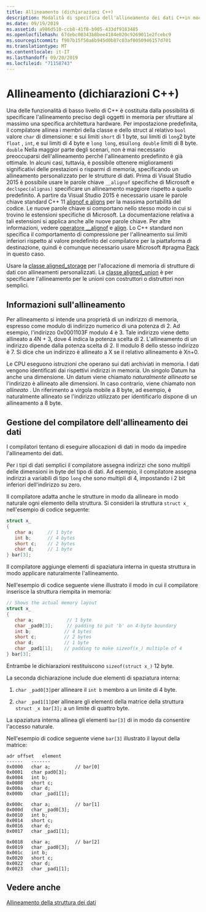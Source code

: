 ```yaml
---
title: Allineamento (dichiarazioni C++)
description: Modalità di specifica dell'allineamento dei dati C++in modern.
ms.date: 09/19/2019
ms.assetid: a986d510-ccb8-41f8-b905-433df9183485
ms.openlocfilehash: 67debc00343b8bee4184e020c9269011e2fcebc9
ms.sourcegitcommit: f907b15f50a6b945d0b87c03af0050946157d701
ms.translationtype: MT
ms.contentlocale: it-IT
ms.lasthandoff: 09/20/2019
ms.locfileid: "71158743"
---
```

# <a name="alignment-c-declarations"></a>Allineamento (dichiarazioni C++)

Una delle funzionalità di basso livello di C++ è costituita dalla possibilità di specificare l'allineamento preciso degli oggetti in memoria per sfruttare al massimo una specifica architettura hardware. Per impostazione predefinita, il compilatore allinea i membri della classe e dello struct al relativo `bool` valore `char` di dimensione: e sui limiti `short` di 1 byte, sui limiti di `long`2 byte `float` , `int`, e sui limiti di 4 byte e `long long`, esui`long double` limiti di 8 byte. `double` Nella maggior parte degli scenari, non è mai necessario preoccuparsi dell'allineamento perché l'allineamento predefinito è già ottimale. In alcuni casi, tuttavia, è possibile ottenere miglioramenti significativi delle prestazioni o risparmi di memoria, specificando un allineamento personalizzato per le strutture di dati. Prima di Visual Studio 2015 è possibile usare le parole chiave `__alignof` specifiche di Microsoft e `declspec(alignas)` specificare un allineamento maggiore rispetto a quello predefinito. A partire da Visual Studio 2015 è necessario usare le parole chiave standard C++ 11 [alignof e aligns](../cpp/alignof-and-alignas-cpp.md) per la massima portabilità del codice. Le nuove parole chiave si comportano nello stesso modo in cui si trovino le estensioni specifiche di Microsoft. La documentazione relativa a tali estensioni si applica anche alle nuove parole chiave. Per altre informazioni, vedere [operatore __alignof](../cpp/alignof-operator.md) e [align](../cpp/align-cpp.md). Lo C++ standard non specifica il comportamento di compressione per l'allineamento sui limiti inferiori rispetto al valore predefinito del compilatore per la piattaforma di destinazione, quindi è comunque necessario usare Microsoft #pragma [Pack](../preprocessor/pack.md) in questo caso.

Usare la [classe aligned_storage](../standard-library/aligned-storage-class.md) per l'allocazione di memoria di strutture di dati con allineamenti personalizzati. La [classe aligned_union](../standard-library/aligned-union-class.md) è per specificare l'allineamento per le unioni con costruttori o distruttori non semplici.

## <a name="about-alignment"></a>Informazioni sull'allineamento

Per allineamento si intende una proprietà di un indirizzo di memoria, espresso come modulo di indirizzo numerico di una potenza di 2. Ad esempio, l'indirizzo 0x0001103F modulo 4 è 3. Tale indirizzo viene detto allineato a 4N + 3, dove 4 indica la potenza scelta di 2. L'allineamento di un indirizzo dipende dalla potenza scelta di 2. Il modulo 8 dello stesso indirizzo è 7. Si dice che un indirizzo è allineato a X se il relativo allineamento è Xn+0.

Le CPU eseguono istruzioni che operano sui dati archiviati in memoria. I dati vengono identificati dai rispettivi indirizzi in memoria. Un singolo Datum ha anche una dimensione. Un datum viene chiamato *naturalmente allineato* se l'indirizzo è allineato alle dimensioni. In caso contrario, viene chiamato non *allineato* . Un riferimento a virgola mobile a 8 byte, ad esempio, è naturalmente allineato se l'indirizzo utilizzato per identificarlo dispone di un allineamento a 8 byte.

## <a name="compiler-handling-of-data-alignment"></a>Gestione del compilatore dell'allineamento dei dati

I compilatori tentano di eseguire allocazioni di dati in modo da impedire l'allineamento dei dati.

Per i tipi di dati semplici il compilatore assegna indirizzi che sono multipli delle dimensioni in byte del tipo di dati. Ad esempio, il compilatore assegna indirizzi a variabili di tipo `long` che sono multipli di 4, impostando i 2 bit inferiori dell'indirizzo su zero.

Il compilatore adatta anche le strutture in modo da allineare in modo naturale ogni elemento della struttura. Si consideri la struttura `struct x_` nell'esempio di codice seguente:

```cpp
struct x_
{
   char a;     // 1 byte
   int b;      // 4 bytes
   short c;    // 2 bytes
   char d;     // 1 byte
} bar[3];
```

Il compilatore aggiunge elementi di spaziatura interna in questa struttura in modo applicare naturalmente l'allineamento.

Nell'esempio di codice seguente viene illustrato il modo in cui il compilatore inserisce la struttura riempita in memoria:

```cpp
// Shows the actual memory layout
struct x_
{
   char a;            // 1 byte
   char _pad0[3];     // padding to put 'b' on 4-byte boundary
   int b;            // 4 bytes
   short c;          // 2 bytes
   char d;           // 1 byte
   char _pad1[1];    // padding to make sizeof(x_) multiple of 4
} bar[3];
```

Entrambe le dichiarazioni restituiscono `sizeof(struct x_)` 12 byte.

La seconda dichiarazione include due elementi di spaziatura interna:

1. `char _pad0[3]`per allineare il `int b` membro a un limite di 4 byte.

1. `char _pad1[1]`per allineare gli elementi della matrice della struttura `struct _x bar[3];` a un limite di quattro byte.

La spaziatura interna allinea gli elementi `bar[3]` di in modo da consentire l'accesso naturale.

Nell'esempio di codice seguente viene `bar[3]` illustrato il layout della matrice:

```Output
adr offset   element
------   -------
0x0000   char a;         // bar[0]
0x0001   char pad0[3];
0x0004   int b;
0x0008   short c;
0x000a   char d;
0x000b   char _pad1[1];

0x000c   char a;         // bar[1]
0x000d   char _pad0[3];
0x0010   int b;
0x0014   short c;
0x0016   char d;
0x0017   char _pad1[1];

0x0018   char a;         // bar[2]
0x0019   char _pad0[3];
0x001c   int b;
0x0020   short c;
0x0022   char d;
0x0023   char _pad1[1];
```

## <a name="see-also"></a>Vedere anche

[Allineamento della struttura dei dati](https://en.wikipedia.org/wiki/Data_structure_alignment)
